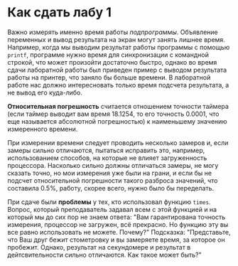 # Как сдать лабу 1

Важно измерять именно время работы _подпрограммы_. Объявление переменных и вывод результата на экран могут занять лишнее время. Например, когда мы выводим результат работы программы с помощью `printf`, программе нужно время для синхронизации с командной строкой, что может произойти достаточно быстро, однако во время сдачи лаборатной работы был приведен пример с выводом результата работы на принтер, что заняло бы больше времени. В лаборатной работе нас должно интересновать только время подсчета результата, а не вывод его куда-либо.

**Относительная погрешность** считается отношением точности таймера (если таймер выводит вам время 18.1254, то его точность 0.0001, что еще называется абсолютной погрешностью) к наименьшему значению измеренного времени.

При измерении времени следует проводить несколько замеров и, если замеры сильно отличаются, пытаться исправить это, например, использованием способов, на которые не влияет загруженность процессора. Насколько сильно должны отличаться замеры, не могу сказать точно, но мои измерения уже были на грани, и если бы не подсчет относительной погрешности такого разброса значений, что составила 0.5%, работу, скорее всего, нужно было бы переделать.

При сдаче были **проблемы** у тех, кто использовал функцию `times`. Вопрос, который преподаватель задавал всем с этой функцией и на который мы до сих пор не знаем ответа: "Вам гарантирована точность измерения, процессор не загружен, всё прекрасно. Но функцию эту вы все равно использовать не можете. Почему?" Подсказка: "Представьте, что Ваш друг бежит стометровку и вы замеряете время, за которое он пробежит. Однако, результат на секундомере и результат в дейтсвительности сильно отличаются. Как такое может быть?"